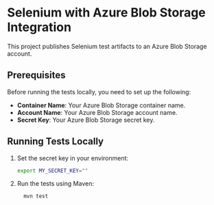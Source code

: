 # Selenium with Azure Blob Storage Integration

This project publishes Selenium test artifacts to an Azure Blob Storage account. 

## Prerequisites

Before running the tests locally, you need to set up the following:

- **Container Name**: Your Azure Blob Storage container name.
- **Account Name**: Your Azure Blob Storage account name.
- **Secret Key**: Your Azure Blob Storage secret key.

## Running Tests Locally

1. Set the secret key in your environment:
   ```bash
   export MY_SECRET_KEY=""
2. Run the tests using Maven:
   ```bash
     mvn test

   

